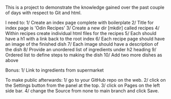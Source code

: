This is a project to demonstrate the knowledge gained over the past couple of days with respect to Git and html.

I need to:
    1/ Create an index page complete with boilerplate
    2/ Title for index page is 'Odin Recipes'
    3/ Create a new dir [mkdir] called recipes
    4/ Within recipes create individual html files for the recipes
    5/ Each should have a h1 with a link back to the root index
    6/ Each recipe page should have an image of the finished dish
    7/ Each image should have a description of the dish
    8/ Provide an unordered list of ingredients under h2 heading
    9/ Ordered list to define steps to making the dish
    10/ Add two more dishes as above

Bonus:
    1/ Link to ingredients from supermarket


To make public afterwards:
    1/ go to your GitHub repo on the web.
    2/ click on the Settings button from the panel at the top.
    3/ click on Pages on the left side bar.
    4/ change the Source from none to main branch and click Save.